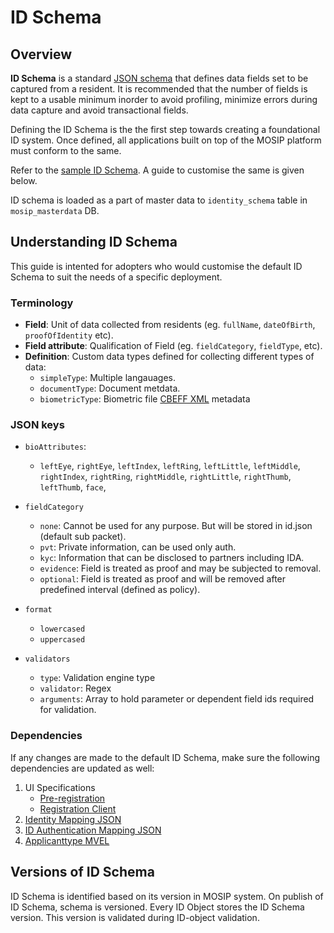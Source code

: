 # ID Schema 

## Overview
**ID Schema** is a standard [JSON schema](https://json-schema.org/understanding-json-schema/) that defines data fields set to be captured from a resident. It is recommended that the number of fields is kept to a usable minimum inorder to avoid profiling, minimize errors during data capture and avoid transactional fields. 

Defining the ID Schema is the the first step towards creating a foundational ID system.   Once defined, all applications built on top of the MOSIP platform must conform to the same.

Refer to the [sample ID Schema](https://github.com/mosip/mosip-infra/blob/release-1.2.0/deployment/v3/mosip/kernel/masterdata/samples/idschema.json). A guide to customise the same is given below.

ID schema is loaded as a part of master data to `identity_schema` table in `mosip_masterdata` DB.

## Understanding ID Schema 
This guide is intented for adopters who would customise the default ID Schema to suit the needs of a specific deployment.

### Terminology
* **Field**: Unit of data collected from residents (eg. `fullName`, `dateOfBirth`, `proofOfIdentity` etc).   
* **Field attribute**:  Qualification of Field (eg. `fieldCategory`, `fieldType`, etc). 
* **Definition**: Custom data types defined for collecting different types of data:
    * `simpleType`: Multiple langauages.
    * `documentType`: Document metdata.
    * `biometricType`: Biometric file [CBEFF XML]() metadata  

### JSON keys
* `bioAttributes`:

    * `leftEye`, `rightEye`, `leftIndex`, `leftRing`, `leftLittle`, `leftMiddle`, `rightIndex`, `rightRing`, `rightMiddle`, `rightLittle`, `rightThumb`, `leftThumb`, `face`,

* `fieldCategory`
    * `none`: Cannot be used for any purpose. But will be stored in id.json (default sub packet).
    * `pvt`: Private information, can be used only auth.
    * `kyc`: Information that can be disclosed to partners including IDA.
    * `evidence`: Field is treated as proof and may be subjected to removal.
    * `optional`: Field is treated as proof and will be removed after predefined interval (defined as policy).

* `format`
   * `lowercased` 
   * `uppercased`

* `validators`
    * `type`: Validation engine type
    * `validator`: Regex
    * `arguments`: Array to hold parameter or dependent field ids required for validation.

### Dependencies
If any changes are made to the default ID Schema, make sure the following dependencies are updated as well:
1. UI Specifications
    * [Pre-registration](pre-registration-ui-specifications.md) 
    * [Registration Client](registration-client-ui-specifications.md)
3. [Identity Mapping JSON](https://github.com/mosip/mosip-config/blob/develop3-v3/identity-mapping.json)
4. [ID Authentication Mapping JSON](https://github.com/mosip/mosip-config/blob/develop3-v3/id-authentication-mapping.json)
5. [Applicanttype MVEL](https://github.com/mosip/mosip-config/blob/develop3-v3/applicanttype.mvel)

## Versions of ID Schema
ID Schema is identified based on its version in MOSIP system.  On publish of ID Schema, schema is versioned.  Every ID Object stores the ID Schema version. This version is validated during ID-object validation.
